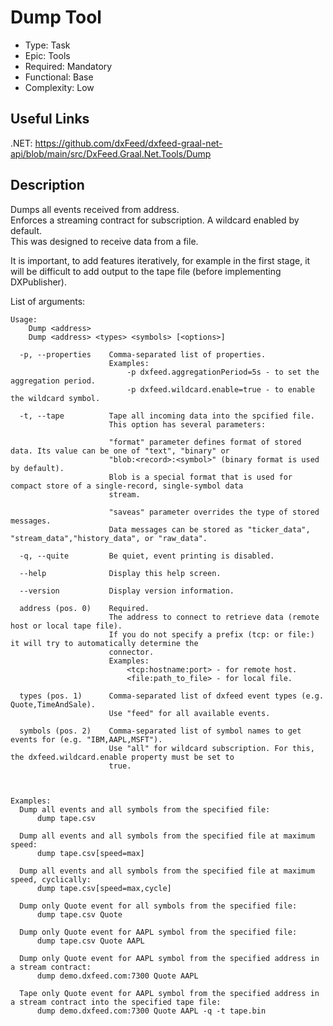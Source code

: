 # Dump Tool

* Type: Task
* Epic: Tools
* Required: Mandatory
* Functional: Base
* Complexity: Low

## Useful Links

.NET:
https://github.com/dxFeed/dxfeed-graal-net-api/blob/main/src/DxFeed.Graal.Net.Tools/Dump

## Description

Dumps all events received from address.\
Enforces a streaming contract for subscription. A wildcard enabled by default.\
This was designed to receive data from a file.

It is important, to add features iteratively, for example in the first stage, it will be difficult to add output to the
tape file (before implementing DXPublisher).

List of arguments:

```
Usage:
    Dump <address>
    Dump <address> <types> <symbols> [<options>]

  -p, --properties    Comma-separated list of properties.
                      Examples:
                          -p dxfeed.aggregationPeriod=5s - to set the aggregation period.
                          -p dxfeed.wildcard.enable=true - to enable the wildcard symbol.

  -t, --tape          Tape all incoming data into the spcified file.
                      This option has several parameters:

                      "format" parameter defines format of stored data. Its value can be one of "text", "binary" or
                      "blob:<record>:<symbol>" (binary format is used by default).
                      Blob is a special format that is used for compact store of a single-record, single-symbol data
                      stream.

                      "saveas" parameter overrides the type of stored messages.
                      Data messages can be stored as "ticker_data", "stream_data","history_data", or "raw_data".

  -q, --quite         Be quiet, event printing is disabled.

  --help              Display this help screen.

  --version           Display version information.

  address (pos. 0)    Required.
                      The address to connect to retrieve data (remote host or local tape file).
                      If you do not specify a prefix (tcp: or file:) it will try to automatically determine the
                      connector.
                      Examples:
                          <tcp:hostname:port> - for remote host.
                          <file:path_to_file> - for local file.

  types (pos. 1)      Comma-separated list of dxfeed event types (e.g. Quote,TimeAndSale).
                      Use "feed" for all available events.

  symbols (pos. 2)    Comma-separated list of symbol names to get events for (e.g. "IBM,AAPL,MSFT").
                      Use "all" for wildcard subscription. For this, the dxfeed.wildcard.enable property must be set to
                      true.



Examples:
  Dump all events and all symbols from the specified file:
      dump tape.csv

  Dump all events and all symbols from the specified file at maximum speed:
      dump tape.csv[speed=max]

  Dump all events and all symbols from the specified file at maximum speed, cyclically:
      dump tape.csv[speed=max,cycle]

  Dump only Quote event for all symbols from the specified file:
      dump tape.csv Quote

  Dump only Quote event for AAPL symbol from the specified file:
      dump tape.csv Quote AAPL

  Dump only Quote event for AAPL symbol from the specified address in a stream contract:
      dump demo.dxfeed.com:7300 Quote AAPL

  Tape only Quote event for AAPL symbol from the specified address in a stream contract into the specified tape file:
      dump demo.dxfeed.com:7300 Quote AAPL -q -t tape.bin
```
